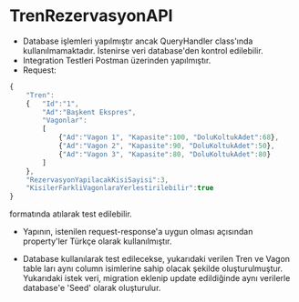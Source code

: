 # TrenRezervasyonAPI

- Database işlemleri yapılmıştır ancak QueryHandler class'ında kullanılmamaktadır. İstenirse veri database'den kontrol edilebilir.
- Integration Testleri Postman üzerinden yapılmıştır.
- Request:
```javascript
{
    "Tren":
    {   "Id":"1",
        "Ad":"Başkent Ekspres",
        "Vagonlar":
        [
            {"Ad":"Vagon 1", "Kapasite":100, "DoluKoltukAdet":68},
            {"Ad":"Vagon 2", "Kapasite":90, "DoluKoltukAdet":50},
            {"Ad":"Vagon 3", "Kapasite":80, "DoluKoltukAdet":80}
        ]
    },
    "RezervasyonYapilacakKisiSayisi":3,
    "KisilerFarkliVagonlaraYerlestirilebilir":true
}
```
formatında atılarak test edilebilir.

- Yapının, istenilen request-response'a uygun olması açısından property'ler Türkçe olarak kullanılmıştır.

- Database kullanılarak test edilecekse, yukarıdaki verilen Tren ve Vagon table ları aynı column isimlerine sahip olacak şekilde oluşturulmuştur. Yukarıdaki istek veri,
migration eklenip update edildiğinde aynı verilerle database'e 'Seed' olarak oluşturulur.
